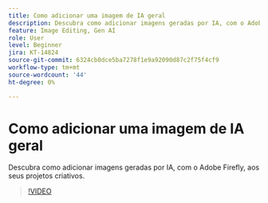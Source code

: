 ```yaml
---
title: Como adicionar uma imagem de IA geral
description: Descubra como adicionar imagens geradas por IA, com o Adobe Firefly, aos seus projetos criativos
feature: Image Editing, Gen AI
role: User
level: Beginner
jira: KT-14824
source-git-commit: 6324cb0dce5ba7278f1e9a92090d87c2f75f4cf9
workflow-type: tm+mt
source-wordcount: '44'
ht-degree: 0%

---
```


# Como adicionar uma imagem de IA geral

Descubra como adicionar imagens geradas por IA, com o Adobe Firefly, aos seus projetos criativos.

>[!VIDEO](https://video.tv.adobe.com/v/3426933?quality=12&learn=on&hidetitle=true)
